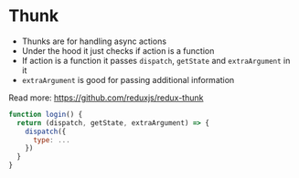 # Thunk

* Thunks are for handling async actions
* Under the hood it just checks if action is a function
* If action is a function it passes `dispatch`, `getState` and `extraArgument` in it
* `extraArgument` is good for passing additional information

Read more: https://github.com/reduxjs/redux-thunk

```js
function login() {
  return (dispatch, getState, extraArgument) => {
    dispatch({
      type: ...
    })
  }
}
```

